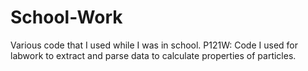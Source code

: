 # School-Work
Various code that I used while I was in school.
P121W: Code I used for labwork to extract and parse data to calculate properties of particles.
